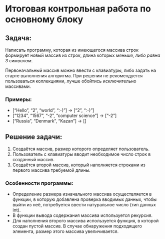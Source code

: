 # Итоговая контрольная работа по основному блоку
## Задача: 
Написать программу, которая из имеющегося массива строк формирует новый массив из строк, длина которых *меньше, либо равна 3 символам*.

Первоначальный массив можно ввести с клавиатуры, либо задать на старте выполнения алгоритма. При решении не рекомендуется пользоваться коллекциями, лучше обойтись исключительно массивами.

### Примеры:
* [“Hello”, “2”, “world”, “:-)”] → [“2”, “:-)”]
* [“1234”, “1567”, “-2”, “computer science”] → [“-2”]
* [“Russia”, “Denmark”, “Kazan”] → []

## Решение задачи:
1. Создаётся массив, размер которого определяет пользователь.
2. Пользователь с клавиатуры вводит необходимое число строк в созданный массив.
3. Создаётся второй массив, который наполняется строками из первого массива требуемой длины.

### Особенности программы:
* Определение размера изначального массива осуществляется в функции, в которую добавлена проверка вводимых данных, чтобы выйти из неё, потребуется ввести натуральное число (тип данных int).
* В функции вывода содержания массива используется рекурсия.
* Для наполнения второго массива используется функция, в которой создан пустой массив. В случае обнаружения подходящего элемента, размер этого массива увеличивается.